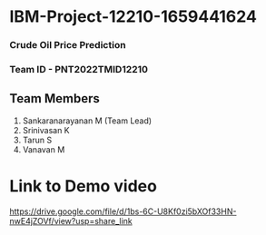 # IBM-Project-12210-1659441624
### Crude Oil Price Prediction
### Team ID - PNT2022TMID12210
## Team Members
1. Sankaranarayanan M (Team Lead)
2. Srinivasan K
3. Tarun S
4. Vanavan M

# Link to Demo video
https://drive.google.com/file/d/1bs-6C-U8Kf0zi5bXOf33HN-nwE4jZOVf/view?usp=share_link
